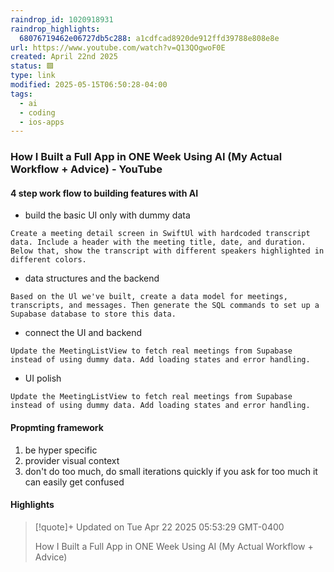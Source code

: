 ```yaml
---
raindrop_id: 1020918931
raindrop_highlights:
  68076719462e06727db5c288: a1cdfcad8920de912ffd39788e808e8e
url: https://www.youtube.com/watch?v=Q13QOgwoF0E
created: April 22nd 2025
status: 🟩
type: link
modified: 2025-05-15T06:50:28-04:00
tags:
  - ai
  - coding
  - ios-apps
---
```



### How I Built a Full App in ONE Week Using AI (My Actual Workflow + Advice) - YouTube

#### 4 step work flow to building features with AI 
- build the basic UI only with dummy data
```
Create a meeting detail screen in SwiftUl with hardcoded transcript data. Include a header with the meeting title, date, and duration. Below that, show the transcript with different speakers highlighted in different colors.
```
- data structures and the backend
```
Based on the Ul we've built, create a data model for meetings, transcripts, and messages. Then generate the SQL commands to set up a Supabase database to store this data.
```
- connect the UI and backend
```
Update the MeetingListView to fetch real meetings from Supabase instead of using dummy data. Add loading states and error handling.
```
- UI polish
```
Update the MeetingListView to fetch real meetings from Supabase instead of using dummy data. Add loading states and error handling.
```

#### Propmting framework
1. be hyper specific
2. provider visual context
3. don't do too much, do small iterations quickly
	if you ask for too much it can easily get confused
#### Highlights

> [!quote]+ Updated on Tue Apr 22 2025 05:53:29 GMT-0400
>
> How I Built a Full App in ONE Week Using AI (My Actual Workflow + Advice)
